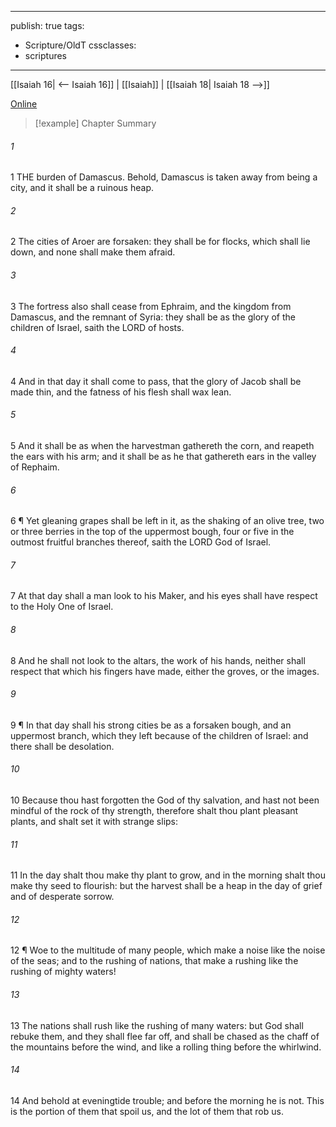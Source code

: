 

---
publish: true
tags:
  - Scripture/OldT
cssclasses:
  - scriptures
---
[[Isaiah 16| <-- Isaiah 16]] | [[Isaiah]] | [[Isaiah 18| Isaiah 18 -->]]

[Online](https://churchofjesuschrist.org/study/scriptures/ot/isa/17?lang=eng)

>[!example] Chapter Summary
>
###### 1
1 THE burden of Damascus.  Behold, Damascus is taken away from being a city, and it shall be a ruinous heap.
###### 2
2 The cities of Aroer are forsaken: they shall be for flocks, which shall lie down, and none shall make them afraid.
###### 3
3 The fortress also shall cease from Ephraim, and the kingdom from Damascus, and the remnant of Syria: they shall be as the glory of the children of Israel, saith the LORD of hosts.
###### 4
4 And in that day it shall come to pass, that the glory of Jacob shall be made thin, and the fatness of his flesh shall wax lean.
###### 5
5 And it shall be as when the harvestman gathereth the corn, and reapeth the ears with his arm; and it shall be as he that gathereth ears in the valley of Rephaim.
###### 6
6 ¶ Yet gleaning grapes shall be left in it, as the shaking of an olive tree, two or three berries in the top of the uppermost bough, four or five in the outmost fruitful branches thereof, saith the LORD God of Israel.
###### 7
7 At that day shall a man look to his Maker, and his eyes shall have respect to the Holy One of Israel.
###### 8
8 And he shall not look to the altars, the work of his hands, neither shall respect that which his fingers have made, either the groves, or the images.
###### 9
9 ¶ In that day shall his strong cities be as a forsaken bough, and an uppermost branch, which they left because of the children of Israel: and there shall be desolation.
###### 10
10 Because thou hast forgotten the God of thy salvation, and hast not been mindful of the rock of thy strength, therefore shalt thou plant pleasant plants, and shalt set it with strange slips:
###### 11
11 In the day shalt thou make thy plant to grow, and in the morning shalt thou make thy seed to flourish: but the harvest shall be a heap in the day of grief and of desperate sorrow.
###### 12
12 ¶ Woe to the multitude of many people, which make a noise like the noise of the seas; and to the rushing of nations, that make a rushing like the rushing of mighty waters!
###### 13
13 The nations shall rush like the rushing of many waters: but God shall rebuke them, and they shall flee far off, and shall be chased as the chaff of the mountains before the wind, and like a rolling thing before the whirlwind.
###### 14
14 And behold at eveningtide trouble; and before the morning he is not. This is the portion of them that spoil us, and the lot of them that rob us.



